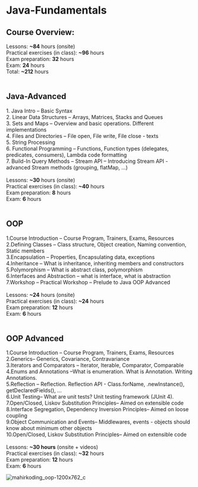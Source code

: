# Java-Fundamentals
<h2>Course Overview:</h2>
Lessons: <b>~84</b> hours (onsite)<br>
Practical exercises (in class): <b>~96</b> hours<br>
Exam preparation: <b>32</b> hours<br>
Exam: <b>24</b> hours<br>
Total: <b>~212</b> hours<br>
<br>
<h2>Java-Advanced</h2>
1. Java Intro – Basic Syntax<br>
2. Linear Data Structures – Arrays, Matrices, Stacks and Queues<br>
3. Sets and Maps – Overview and basic operations. Different implementations<br>
4. Files and Directories – File open, File write, File close - texts<br>
5. String Processing<br>
6. Functional Programming – Functions, Function types (delegates, predicates, consumers), Lambda code formatting<br>
7. Build-In Query Methods – Stream API – Introducing Stream API - advanced Stream methods (grouping, flatMap, ...)<br>
<br>
Lessons: <b>~30</b> hours (onsite)<br>
Practical exercises (in class): <b>~40</b> hours<br>
Exam preparation: <b>8</b> hours<br>
Exam: <b>6</b> hours<br>
<br>
<h2>OOP</h2>
1.Course Introduction – Course Program, Trainers, Exams, Resources<br>
2.Defining Classes – Class structure, Object creation, Naming convention, Static members<br>
3.Encapsulation – Properties, Encapsulating data, exceptions<br>
4.Inheritance – What is inheritance, inheriting members and constructors<br>
5.Polymorphism – What is abstract class, polymorphism<br>
6.Interfaces and Abstraction – what is interface, what is abstraction<br>
7.Workshop – Practical Workshop – Prelude to Java OOP Advanced<br>
<br>
Lessons: <b>~24</b> hours (onsite)<br>
Practical exercises (in class): <b>~24</b> hours<br>
Exam preparation: <b>12</b> hours<br>
Exam: <b>6</b> hours<br>
<br>
<h2>OOP Advanced</h2>
1.Course Introduction – Course Program, Trainers, Exams, Resources<br>
2.Generics– Generics, Covariance, Contravariance<br>
3.Iterators and Comparators – Iterator, Iterable, Comparator, Comparable<br>
4.Enums and Annotations –What is enumeration. What is Annotation. Writing Annotations.<br>
5.Reflection – Reflection. Reflection API - Class.forName, .newInstance(), getDeclaredFields(), …<br>
6.Unit Testing– What are unit tests? Unit testing framework (JUnit 4).<br>
7.Open/Closed, Liskov Substitution Principles– Aimed on extensible code<br>
8.Interface Segregation, Dependency Inversion Principles– Aimed on loose coupling<br>
9.Object Communication and Events– Middlewares, events - objects should know about minimum other objects<br>
10.Open/Closed, Liskov Substitution Principles– Aimed on extensible code<br>
<br>
Lessons: <b>~30 hours</b> (onsite + videos)<br>
Practical exercises (in class): <b>~32</b> hours<br>
Exam preparation: <b>12</b> hours<br>
Exam: <b>6</b> hours

![mahirkoding_oop-1200x762_c](https://user-images.githubusercontent.com/33524282/47443114-584c0280-d7bc-11e8-856a-f6dcab95a6cf.jpg)
